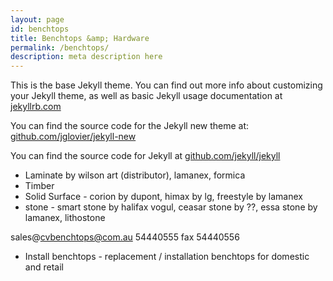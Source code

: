 ```yaml
---
layout: page
id: benchtops
title: Benchtops &amp; Hardware
permalink: /benchtops/
description: meta description here
---
```


This is the base Jekyll theme. You can find out more info about customizing your Jekyll theme, as well as basic Jekyll usage documentation at [jekyllrb.com](http://jekyllrb.com/)

You can find the source code for the Jekyll new theme at: [github.com/jglovier/jekyll-new](https://github.com/jglovier/jekyll-new)

You can find the source code for Jekyll at [github.com/jekyll/jekyll](https://github.com/jekyll/jekyll)


* Laminate by wilson art (distributor), lamanex, formica
* Timber
* Solid Surface - corion by dupont, himax by lg, freestyle by lamanex
* stone - smart stone by halifax vogul, ceasar stone by ??, essa stone by lamanex, lithostone

sales@cvbenchtops@com.au
54440555
fax 54440556

* Install benchtops - replacement / installation benchtops for domestic and retail
